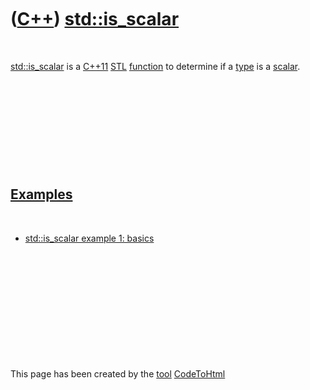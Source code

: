 



 

 

 

 

 

([C++](Cpp.md)) [std::is\_scalar](CppStdIs_scalar.md)
=======================================================

 

[std::is\_scalar](CppStdIs_scalar.md) is a [C++11](Cpp11.md)
[STL](CppStl.md) [function](CppFunction.md) to determine if a
[type](CppDataType.md) is a [scalar](CppScalar.md).

 

 

 

 

 

[Examples](CppExample.md)
--------------------------

 

-   [std::is\_scalar example 1: basics](CppStdIs_scalarExample1.md)

 

 

 

 

 





 




This page has been created by the [tool](Tools.md)
[CodeToHtml](ToolCodeToHtml.md)
